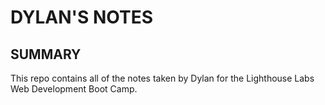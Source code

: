 # DYLAN'S NOTES

## SUMMARY

This repo contains all of the notes taken by Dylan for the Lighthouse Labs Web Development Boot Camp.